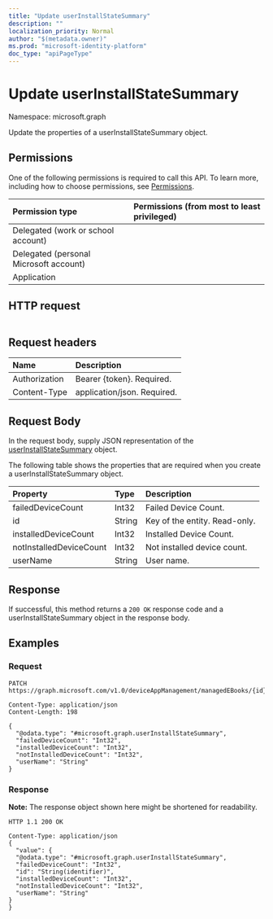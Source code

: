 ```yaml
---
title: "Update userInstallStateSummary"
description: ""
localization_priority: Normal
author: "$(metadata.owner)"
ms.prod: "microsoft-identity-platform"
doc_type: "apiPageType"
---
```


# Update userInstallStateSummary

Namespace: microsoft.graph

Update the properties of a userInstallStateSummary object.

## Permissions

One of the following permissions is required to call this API. To learn more, including how to choose permissions, see [Permissions](/graph/permissions-reference).

| Permission type                        | Permissions (from most to least privileged) |
| :------------------------------------- | :------------------------------------------ |
| Delegated (work or school account)     |                                             |
| Delegated (personal Microsoft account) |                                             |
| Application                            |                                             |

## HTTP request

<!-- {
  "blockType": "ignored"
}
-->

```http

```

## Request headers

| Name          | Description                 |
| :------------ | :-------------------------- |
| Authorization | Bearer {token}. Required.   |
| Content-Type  | application/json. Required. |

## Request Body

In the request body, supply JSON representation of the [userInstallStateSummary](../resources/intune-userinstallstatesummary.md) object.

<!-- Actions and Functions -->

<!-- CRUD Methods -->

The following table shows the properties that are required when you create a userInstallStateSummary object.

| Property                | Type   | Description                   |
| :---------------------- | :----- | :---------------------------- |
| failedDeviceCount       | Int32  | Failed Device Count.          |
| id                      | String | Key of the entity. Read-only. |
| installedDeviceCount    | Int32  | Installed Device Count.       |
| notInstalledDeviceCount | Int32  | Not installed device count.   |
| userName                | String | User name.                    |

## Response

If successful, this method returns a `200 OK` response code and a userInstallStateSummary object in the response body.

## Examples

### Request

<!-- {
  "blockType": "request",
  "name": "update_userinstallstatesummary"
}
-->

```http
PATCH https://graph.microsoft.com/v1.0/deviceAppManagement/managedEBooks/{id}/userStateSummary/{id}

Content-Type: application/json
Content-Length: 198

{
  "@odata.type": "#microsoft.graph.userInstallStateSummary",
  "failedDeviceCount": "Int32",
  "installedDeviceCount": "Int32",
  "notInstalledDeviceCount": "Int32",
  "userName": "String"
}

```

### Response

**Note:** The response object shown here might be shortened for readability.

<!-- {
  "blockType": "response",
  "truncated": true,
  "@odata.type": "microsoft.management.services.api.userInstallStateSummary"
}
-->

```http
HTTP 1.1 200 OK

Content-Type: application/json
{
  "value": {
  "@odata.type": "#microsoft.graph.userInstallStateSummary",
  "failedDeviceCount": "Int32",
  "id": "String(identifier)",
  "installedDeviceCount": "Int32",
  "notInstalledDeviceCount": "Int32",
  "userName": "String"
}
}

```
